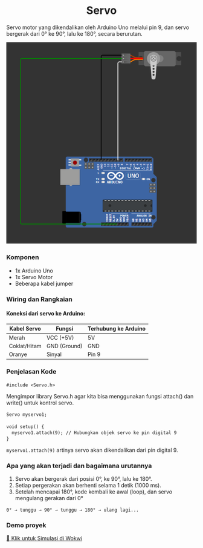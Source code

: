 <h1 align="center">Servo</h1>

 Servo motor yang dikendalikan oleh Arduino Uno melalui pin 9, dan servo bergerak dari 0° ke 90°, lalu ke 180°, secara berurutan.


<img src="servo.png">

### Komponen 

- 1x Arduino Uno
- 1x Servo Motor
- Beberapa kabel jumper


### Wiring dan Rangkaian 
#### Koneksi dari servo ke Arduino:

| Kabel Servo  | Fungsi       | Terhubung ke Arduino |
| ------------ | ------------ | -------------------- |
| Merah        | VCC (+5V)    | 5V                   |
| Coklat/Hitam | GND (Ground) | GND                  |
| Oranye       | Sinyal       | Pin 9                |

### Penjelasan Kode 

```
#include <Servo.h>
```
Mengimpor library Servo.h agar kita bisa menggunakan fungsi attach() dan write() untuk kontrol servo.

```
Servo myservo1;

void setup() {
  myservo1.attach(9); // Hubungkan objek servo ke pin digital 9
}
```

`myservo1.attach(9)` artinya servo akan dikendalikan dari pin digital 9.

### Apa yang akan terjadi dan bagaimana urutannya

1. Servo akan bergerak dari posisi 0°, ke 90°, lalu ke 180°.
2. Setiap pergerakan akan berhenti selama 1 detik (1000 ms).
3. Setelah mencapai 180°, kode kembali ke awal (loop), dan servo mengulang gerakan dari 0°

```
0° → tunggu → 90° → tunggu → 180° → ulang lagi...
```


### Demo proyek 
[🔌 Klik untuk Simulasi di Wokwi](https://wokwi.com/projects/437100600901493761)